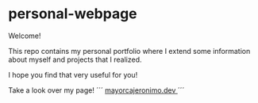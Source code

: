 ﻿# personal-webpage


Welcome!

This repo contains my personal portfolio where I extend some information about myself and projects that I realized. 

I hope you find that very useful for you!



Take a look over my page!
´´´
<a href ="mayorcajeronimo.dev">
mayorcajeronimo.dev
</a>
´´´

